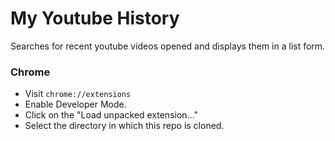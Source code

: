 # My Youtube History

Searches for recent youtube videos opened and displays them in a list form.

### Chrome

- Visit `chrome://extensions`
- Enable Developer Mode.
- Click on the "Load unpacked extension..."
- Select the directory in which this repo is cloned.
